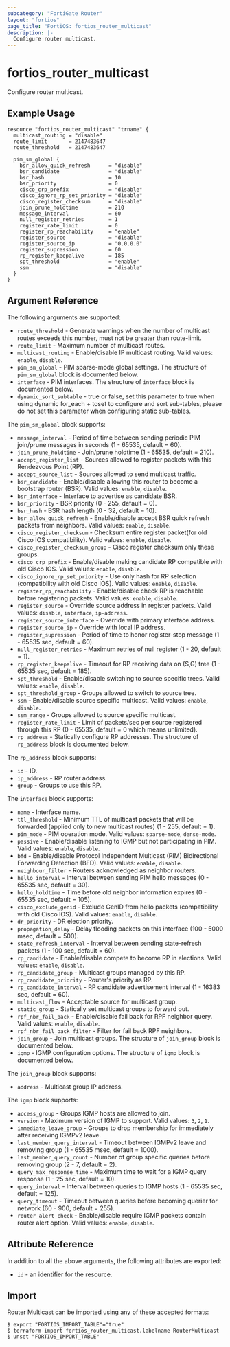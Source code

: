 ```yaml
---
subcategory: "FortiGate Router"
layout: "fortios"
page_title: "FortiOS: fortios_router_multicast"
description: |-
  Configure router multicast.
---
```


# fortios_router_multicast
Configure router multicast.

## Example Usage

```hcl
resource "fortios_router_multicast" "trname" {
  multicast_routing = "disable"
  route_limit       = 2147483647
  route_threshold   = 2147483647

  pim_sm_global {
    bsr_allow_quick_refresh      = "disable"
    bsr_candidate                = "disable"
    bsr_hash                     = 10
    bsr_priority                 = 0
    cisco_crp_prefix             = "disable"
    cisco_ignore_rp_set_priority = "disable"
    cisco_register_checksum      = "disable"
    join_prune_holdtime          = 210
    message_interval             = 60
    null_register_retries        = 1
    register_rate_limit          = 0
    register_rp_reachability     = "enable"
    register_source              = "disable"
    register_source_ip           = "0.0.0.0"
    register_supression          = 60
    rp_register_keepalive        = 185
    spt_threshold                = "enable"
    ssm                          = "disable"
  }
}
```

## Argument Reference

The following arguments are supported:

* `route_threshold` - Generate warnings when the number of multicast routes exceeds this number, must not be greater than route-limit.
* `route_limit` - Maximum number of multicast routes.
* `multicast_routing` - Enable/disable IP multicast routing. Valid values: `enable`, `disable`.
* `pim_sm_global` - PIM sparse-mode global settings. The structure of `pim_sm_global` block is documented below.
* `interface` - PIM interfaces. The structure of `interface` block is documented below.
* `dynamic_sort_subtable` - true or false, set this parameter to true when using dynamic for_each + toset to configure and sort sub-tables, please do not set this parameter when configuring static sub-tables.

The `pim_sm_global` block supports:

* `message_interval` - Period of time between sending periodic PIM join/prune messages in seconds (1 - 65535, default = 60).
* `join_prune_holdtime` - Join/prune holdtime (1 - 65535, default = 210).
* `accept_register_list` - Sources allowed to register packets with this Rendezvous Point (RP).
* `accept_source_list` - Sources allowed to send multicast traffic.
* `bsr_candidate` - Enable/disable allowing this router to become a bootstrap router (BSR). Valid values: `enable`, `disable`.
* `bsr_interface` - Interface to advertise as candidate BSR.
* `bsr_priority` - BSR priority (0 - 255, default = 0).
* `bsr_hash` - BSR hash length (0 - 32, default = 10).
* `bsr_allow_quick_refresh` - Enable/disable accept BSR quick refresh packets from neighbors. Valid values: `enable`, `disable`.
* `cisco_register_checksum` - Checksum entire register packet(for old Cisco IOS compatibility). Valid values: `enable`, `disable`.
* `cisco_register_checksum_group` - Cisco register checksum only these groups.
* `cisco_crp_prefix` - Enable/disable making candidate RP compatible with old Cisco IOS. Valid values: `enable`, `disable`.
* `cisco_ignore_rp_set_priority` - Use only hash for RP selection (compatibility with old Cisco IOS). Valid values: `enable`, `disable`.
* `register_rp_reachability` - Enable/disable check RP is reachable before registering packets. Valid values: `enable`, `disable`.
* `register_source` - Override source address in register packets. Valid values: `disable`, `interface`, `ip-address`.
* `register_source_interface` - Override with primary interface address.
* `register_source_ip` - Override with local IP address.
* `register_supression` - Period of time to honor register-stop message (1 - 65535 sec, default = 60).
* `null_register_retries` - Maximum retries of null register (1 - 20, default = 1).
* `rp_register_keepalive` - Timeout for RP receiving data on (S,G) tree (1 - 65535 sec, default = 185).
* `spt_threshold` - Enable/disable switching to source specific trees. Valid values: `enable`, `disable`.
* `spt_threshold_group` - Groups allowed to switch to source tree.
* `ssm` - Enable/disable source specific multicast. Valid values: `enable`, `disable`.
* `ssm_range` - Groups allowed to source specific multicast.
* `register_rate_limit` - Limit of packets/sec per source registered through this RP (0 - 65535, default = 0 which means unlimited).
* `rp_address` - Statically configure RP addresses. The structure of `rp_address` block is documented below.

The `rp_address` block supports:

* `id` - ID.
* `ip_address` - RP router address.
* `group` - Groups to use this RP.

The `interface` block supports:

* `name` - Interface name.
* `ttl_threshold` - Minimum TTL of multicast packets that will be forwarded (applied only to new multicast routes) (1 - 255, default = 1).
* `pim_mode` - PIM operation mode. Valid values: `sparse-mode`, `dense-mode`.
* `passive` - Enable/disable listening to IGMP but not participating in PIM. Valid values: `enable`, `disable`.
* `bfd` - Enable/disable Protocol Independent Multicast (PIM) Bidirectional Forwarding Detection (BFD). Valid values: `enable`, `disable`.
* `neighbour_filter` - Routers acknowledged as neighbor routers.
* `hello_interval` - Interval between sending PIM hello messages (0 - 65535 sec, default = 30).
* `hello_holdtime` - Time before old neighbor information expires (0 - 65535 sec, default = 105).
* `cisco_exclude_genid` - Exclude GenID from hello packets (compatibility with old Cisco IOS). Valid values: `enable`, `disable`.
* `dr_priority` - DR election priority.
* `propagation_delay` - Delay flooding packets on this interface (100 - 5000 msec, default = 500).
* `state_refresh_interval` - Interval between sending state-refresh packets (1 - 100 sec, default = 60).
* `rp_candidate` - Enable/disable compete to become RP in elections. Valid values: `enable`, `disable`.
* `rp_candidate_group` - Multicast groups managed by this RP.
* `rp_candidate_priority` - Router's priority as RP.
* `rp_candidate_interval` - RP candidate advertisement interval (1 - 16383 sec, default = 60).
* `multicast_flow` - Acceptable source for multicast group.
* `static_group` - Statically set multicast groups to forward out.
* `rpf_nbr_fail_back` - Enable/disable fail back for RPF neighbor query. Valid values: `enable`, `disable`.
* `rpf_nbr_fail_back_filter` - Filter for fail back RPF neighbors.
* `join_group` - Join multicast groups. The structure of `join_group` block is documented below.
* `igmp` - IGMP configuration options. The structure of `igmp` block is documented below.

The `join_group` block supports:

* `address` - Multicast group IP address.

The `igmp` block supports:

* `access_group` - Groups IGMP hosts are allowed to join.
* `version` - Maximum version of IGMP to support. Valid values: `3`, `2`, `1`.
* `immediate_leave_group` - Groups to drop membership for immediately after receiving IGMPv2 leave.
* `last_member_query_interval` - Timeout between IGMPv2 leave and removing group (1 - 65535 msec, default = 1000).
* `last_member_query_count` - Number of group specific queries before removing group (2 - 7, default = 2).
* `query_max_response_time` - Maximum time to wait for a IGMP query response (1 - 25 sec, default = 10).
* `query_interval` - Interval between queries to IGMP hosts (1 - 65535 sec, default = 125).
* `query_timeout` - Timeout between queries before becoming querier for network (60 - 900, default = 255).
* `router_alert_check` - Enable/disable require IGMP packets contain router alert option. Valid values: `enable`, `disable`.


## Attribute Reference

In addition to all the above arguments, the following attributes are exported:
* `id` - an identifier for the resource.

## Import

Router Multicast can be imported using any of these accepted formats:
```
$ export "FORTIOS_IMPORT_TABLE"="true"
$ terraform import fortios_router_multicast.labelname RouterMulticast
$ unset "FORTIOS_IMPORT_TABLE"
```
